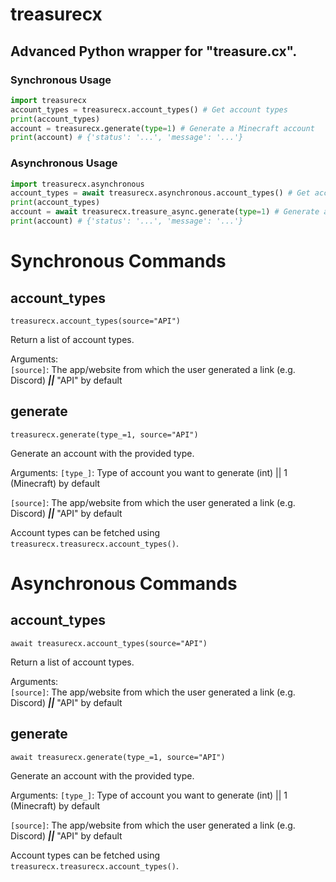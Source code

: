 # treasurecx
## Advanced Python wrapper for "treasure.cx".  

### Synchronous Usage
```py
import treasurecx
account_types = treasurecx.account_types() # Get account types
print(account_types)
account = treasurecx.generate(type=1) # Generate a Minecraft account
print(account) # {'status': '...', 'message': '...'}
```

### Asynchronous Usage
```py
import treasurecx.asynchronous
account_types = await treasurecx.asynchronous.account_types() # Get account types
print(account_types)
account = await treasurecx.treasure_async.generate(type=1) # Generate a Minecraft account
print(account) # {'status': '...', 'message': '...'}
```

# Synchronous Commands
## account_types
`treasurecx.account_types(source="API")`

Return a list of account types.

Arguments:  
`[source]`: The app/website from which the user generated a link (e.g. Discord) ***||*** "API" by default

## generate
`treasurecx.generate(type_=1, source="API")`

Generate an account with the provided type.


Arguments:
`[type_]`: Type of account you want to generate (int) || 1 (Minecraft) by default

`[source]`: The app/website from which the user generated a link (e.g. Discord) ***||*** "API" by default


Account types can be fetched using `treasurecx.treasurecx.account_types()`.

# Asynchronous Commands
## account_types
`await treasurecx.account_types(source="API")`

Return a list of account types.

Arguments:  
`[source]`: The app/website from which the user generated a link (e.g. Discord) ***||*** "API" by default

## generate
`await treasurecx.generate(type_=1, source="API")`

Generate an account with the provided type.


Arguments:
`[type_]`: Type of account you want to generate (int) || 1 (Minecraft) by default

`[source]`: The app/website from which the user generated a link (e.g. Discord) ***||*** "API" by default


Account types can be fetched using `treasurecx.treasurecx.account_types()`.
